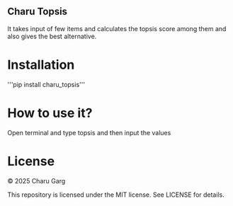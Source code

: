 ## Charu Topsis
It takes input of few items and calculates the topsis score among them and also gives the best alternative.

# Installation
'''pip install charu_topsis'''

# How to use it?
Open terminal and type topsis and then input the values

# License
©️ 2025 Charu Garg

This repository is licensed under the MIT license. See LICENSE for details.
